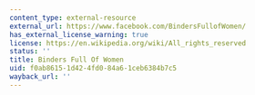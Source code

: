```yaml
---
content_type: external-resource
external_url: https://www.facebook.com/BindersFullofWomen/
has_external_license_warning: true
license: https://en.wikipedia.org/wiki/All_rights_reserved
status: ''
title: Binders Full Of Women
uid: f0ab8615-1d42-4fd0-84a6-1ceb6384b7c5
wayback_url: ''
---
```

